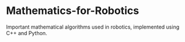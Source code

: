 # Mathematics-for-Robotics
Important mathematical algorithms used in robotics, implemented using C++ and Python.
